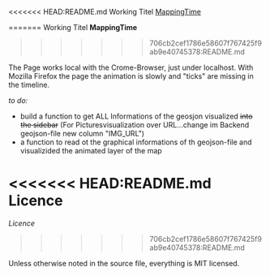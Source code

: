 <<<<<<< HEAD:README.md
Working Titel [MappingTime][1]


=======
Working Titel **MappingTime**
>>>>>>> 706cb2cef1786e58607f767425f9ab9e40745378:README.md

The Page works local with the Crome-Browser, just under localhost.
With Mozilla Firefox the page the animation is slowly and "ticks" are missing in the
timeline.

*to do:*

- build a function to get ALL Informations of the geosjon visualized
  ~~into the sidebar~~
  (For Picturesvisualization over URL...change im Backend geojson-file new column "IMG_URL")
- a function to read ot the graphical informations of th geojson-file
  and visualizided the animated layer of the map


<<<<<<< HEAD:README.md
**Licence**
=======
*Licence*
>>>>>>> 706cb2cef1786e58607f767425f9ab9e40745378:README.md

  Unless otherwise noted in the source file, everything is MIT licensed.


[1]: http://Mtpaa.github.io/MappingTime/index.html
